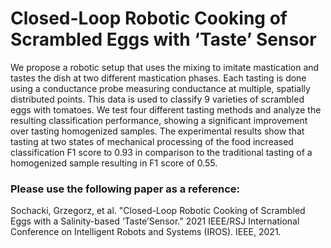 # Closed-Loop Robotic Cooking of Scrambled Eggs with ‘Taste’ Sensor <br />

We propose a robotic setup that uses the mixing to imitate mastication and tastes the dish at two different mastication phases. Each tasting is done using a conductance probe measuring conductance at multiple, spatially distributed points. This data is used to classify 9 varieties of scrambled eggs with tomatoes. We test four different tasting methods and analyze the resulting classification performance, showing a significant improvement over tasting homogenized samples. The experimental results show that tasting at two states of mechanical processing of the food increased classification F1 score to 0.93 in comparison to the traditional tasting of a homogenized sample resulting in F1 score of 0.55.




### Please use the following paper as a reference: <br />
Sochacki, Grzegorz, et al. "Closed-Loop Robotic Cooking of Scrambled Eggs with a Salinity-based ‘Taste’Sensor." 2021 IEEE/RSJ International Conference on Intelligent Robots and Systems (IROS). IEEE, 2021.  <br />

